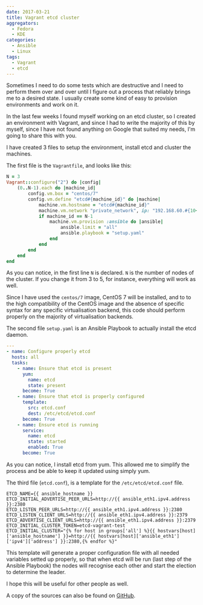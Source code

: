 ```yaml
---
date: 2017-03-21
title: Vagrant etcd cluster
aggregators:
  - Fedora
  - KDE
categories:
  - Ansible
  - Linux
tags:
  - Vagrant
  - etcd
---
```


Sometimes I need to do some tests which are destructive and I need to perform them over and over until I figure out a process that reliably brings me to a desired state.
I usually create some kind of easy to provision environments and work on it.

In the last few weeks I found myself working on an etcd cluster, so I created an environment with Vagrant, and since I had to write the majority of this by myself, since I have not found anything on Google that suited my needs, I'm going to share this with you.

I have created 3 files to setup the environment, install etcd and cluster the machines.

The first file is the `Vagrantfile`, and looks like this:

```ruby
N = 3
Vagrant::configure("2") do |config|
    (0..N-1).each do |machine_id|
        config.vm.box = "centos/7"
        config.vm.define "etcd#{machine_id}" do |machine|
            machine.vm.hostname = "etcd#{machine_id}"
            machine.vm.network "private_network", ip: "192.168.60.#{10+machine_id}"
            if machine_id == N-1
                machine.vm.provision :ansible do |ansible|
                    ansible.limit = "all"
                    ansible.playbook = "setup.yaml"
                end
            end
        end
    end
end
```

As you can notice, in the first line `N` is declared.
`N` is the number of nodes of the cluster.
If you change it from 3 to 5, for instance, everything will work as well.

Since I have used the `centos/7` image, CentOS 7 will be installed, and to to the high compatibility of the CentOS image and the absence of specific syntax for any specific virtualisation backend, this code should perform properly on the majority of virtualisation backends.

The second file `setup.yaml` is an Ansible Playbook to actually install the etcd daemon.

```yaml
---
- name: Configure properly etcd
  hosts: all
  tasks:
    - name: Ensure that etcd is present
      yum:
        name: etcd
        state: present
      become: True
    - name: Ensure that etcd is properly configured
      template:
        src: etcd.conf
        dest: /etc/etcd/etcd.conf
      become: True
    - name: Ensure etcd is running
      service:
        name: etcd
        state: started
        enabled: True
      become: True
```

As you can notice, I install etcd from yum.
This allowed me to simplify the process and be able to keep it updated using simply yum.

The third file (`etcd.conf`), is a template for the `/etc/etcd/etcd.conf` file.

```django
ETCD_NAME={{ ansible_hostname }}
ETCD_INITIAL_ADVERTISE_PEER_URLS=http://{{ ansible_eth1.ipv4.address }}:2380
ETCD_LISTEN_PEER_URLS=http://{{ ansible_eth1.ipv4.address }}:2380
ETCD_LISTEN_CLIENT_URLS=http://{{ ansible_eth1.ipv4.address }}:2379
ETCD_ADVERTISE_CLIENT_URLS=http://{{ ansible_eth1.ipv4.address }}:2379
ETCD_INITIAL_CLUSTER_TOKEN=etcd-vagrant-test
ETCD_INITIAL_CLUSTER="{% for host in groups['all'] %}{{ hostvars[host]['ansible_hostname'] }}=http://{{ hostvars[host]['ansible_eth1']['ipv4']['address'] }}:2380,{% endfor %}"
```

This template will generate a proper configuration file with all needed variables setted up properly, so that when etcd will be run (last step of the Ansible Playbook) the nodes will recognise each other and start the election to determine the leader.

I hope this will be useful for other people as well.

A copy of the sources can also be found on [GitHub](https://github.com/Fale/vagrant/tree/master/etcd/).
